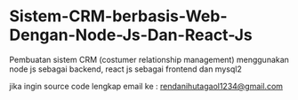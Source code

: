 # Sistem-CRM-berbasis-Web-Dengan-Node-Js-Dan-React-Js
Pembuatan sistem CRM (costumer relationship management) menggunakan node js sebagai backend, react js sebagai frontend dan mysql2 


jika ingin source code lengkap email ke : 
rendanihutagaol1234@gmail.com
